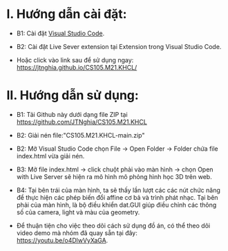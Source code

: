 # I. Hướng dẫn cài đặt:

- B1: Cài đặt [Visual Studio Code](https://code.visualstudio.com/download).

- B2: Cài đặt Live Sever extension tại Extension trong Visual Studio Code.

- Hoặc click vào link sau để sử dụng ngay: https://jtnghia.github.io/CS105.M21.KHCL/

# II. Hướng dẫn sử dụng:

- B1: Tải Github này dưới dạng file ZIP tại https://github.com/JTNghia/CS105.M21.KHCL

- B2: Giải nén file:"CS105.M21.KHCL-main.zip" 

- B2: Mở Visual Studio Code chọn File -> Open Folder -> Folder chứa file index.html vừa giải nén.

- B3: Mở file index.html -> click chuột phải vào màn hình -> chọn Open with Live Server sẽ hiện ra mô hình mô phỏng hình học 3D trên web.

- B4: Tại bên trái của màn hình, ta sẽ thấy lần lượt các các nút chức năng để thực hiện các phép biến đổi affine cơ bả và trình phát nhạc.
Tại bên phải của màn hình, là bộ điều khiển dat.GUI giúp điều chỉnh các thông số của camera, light và màu của geometry.

- Để thuận tiện cho việc theo dõi cách sử dụng đồ án, có thể theo dõi video demo mà nhóm đã quay sẵn tại đây: https://youtu.be/o4DlwVyXaGA.

